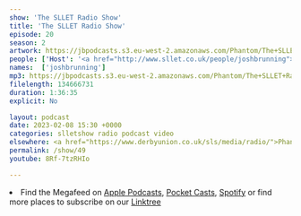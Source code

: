 ```yaml
---
show: 'The SLLET Radio Show'
title: 'The SLLET Radio Show'
episode: 20
season: 2
artwork: https://jbpodcasts.s3.eu-west-2.amazonaws.com/Phantom/The+SLLET+Radio+Show/SLLET+square.png
people: ['Host': '<a href="http://www.sllet.co.uk/people/joshbrunning">Josh Brunning</a>']
names:  ['joshbrunning']
mp3: https://jbpodcasts.s3.eu-west-2.amazonaws.com/Phantom/The+SLLET+Radio+Show/2023-01-30+-+48.mp3
filelength: 134666731
duration: 1:36:35 
explicit: No

layout: podcast
date: 2023-02-08 15:30 +0000
categories: slletshow radio podcast video
elsewhere: <a href="https://www.derbyunion.co.uk/sls/media/radio/">Phantom Media</a>
permalink: /show/49
youtube: 8Rf-7tzRHIo

---
```


<li>Find the Megafeed on <a href="https://podcasts.apple.com/us/podcast/phantom-radio-all-the-shows/id1659527657">Apple Podcasts</a>, <a href="https://pca.st/5rlgsndl">Pocket Casts</a>, <a href="https://open.spotify.com/show/1WGc6YCF3UfAL7E62gHLAS?si=eff5901deb8d498e">Spotify</a> or find more places to subscribe on our <a href="https://linktr.ee/phantomradious">Linktree</a></li>
